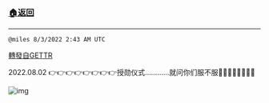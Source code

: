 ###  [:house:返回](README.md)
---


`@miles 8/3/2022 2:43 AM UTC`

[轉發自GETTR](https://gettr.com/post/p1kvl2p36dc)

2022.08.02 👉👉👉👉👉👉👉👉授勋仪式…………就问你们服不服💪💪💪💪💪💪💪💪

![img](https://media.gettr.com/group41/getter/2022/08/03/02/5b1a44b8-3295-3233-7d30-6f51cf3d633e/dd46241a0b3351f8f0b702f6e80f4e01.jpg)
